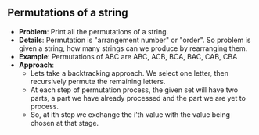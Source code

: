 ## Permutations of a string

- **Problem**: Print all the permutations of a string.
- **Details**: Permutation is "arrangement number" or "order". So problem is given a string, how many strings can we produce by rearranging them.
- **Example**: Permutations of ABC are ABC, ACB, BCA, BAC, CAB, CBA   
- **Approach**:
    * Lets take a backtracking approach. We select one letter, then recursively permute the remaining letters.
    * At each step of permutation process, the given set will have two parts, a part we have already processed and the part we are yet to process.
    * So, at ith step we exchange the i’th value with the value being chosen at that stage. 



